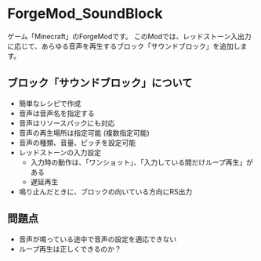 # ForgeMod_SoundBlock

ゲーム「Minecraft」のForgeModです。
このModでは、レッドストーン入出力に応じて、あらゆる音声を再生するブロック「サウンドブロック」を追加します。

## ブロック「サウンドブロック」について
- 簡単なレシピで作成
- 音声は音声名を指定する
- 音声はリソースパックにも対応
- 音声の再生場所は指定可能 (複数指定可能)
- 音声の種類、音量、ピッチを設定可能
- レッドストーンの入力設定
  - 入力時の動作は、「ワンショット」、「入力している間だけループ再生」がある
  - 遅延再生
- 鳴り止んだときに、ブロックの向いている方向にRS出力

## 問題点
- 音声が鳴っている途中で音声の設定を適応できない
- ループ再生は正しくできるのか？
